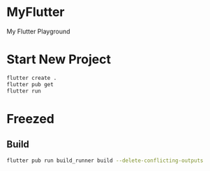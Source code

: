 # MyFlutter
My Flutter Playground

# Start New Project

```sh
flutter create .
flutter pub get
flutter run
```

# Freezed
## Build 
```sh
flutter pub run build_runner build --delete-conflicting-outputs
```
